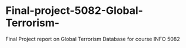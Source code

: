 # Final-project-5082-Global-Terrorism-
Final Project report on Global Terrorism Database for course INFO 5082
